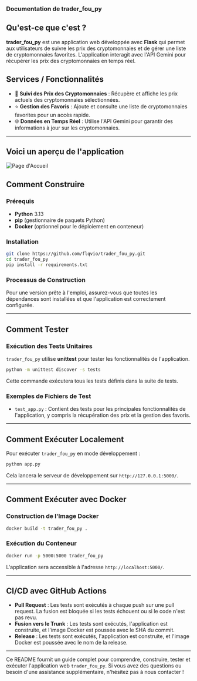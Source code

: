### Documentation de trader_fou_py

## Qu'est-ce que c'est ?

**trader_fou_py** est une application web développée avec **Flask** qui permet aux utilisateurs de suivre les prix des cryptomonnaies et de gérer une liste de cryptomonnaies favorites. L'application interagit avec l'API Gemini pour récupérer les prix des cryptomonnaies en temps réel.

## Services / Fonctionnalités

- 💱 **Suivi des Prix des Cryptomonnaies** : Récupère et affiche les prix actuels des cryptomonnaies sélectionnées.
- ⭐ **Gestion des Favoris** : Ajoute et consulte une liste de cryptomonnaies favorites pour un accès rapide.
- 🌐 **Données en Temps Réel** : Utilise l'API Gemini pour garantir des informations à jour sur les cryptomonnaies.

---

## Voici  un aperçu de l'application

![Page d'Accueil](https://github.com/flqvio/trader_fou_py/tree/main/images/appli.png)

## Comment Construire

### Prérequis

- **Python** 3.13
- **pip** (gestionnaire de paquets Python)
- **Docker** (optionnel pour le déploiement en conteneur)

### Installation

```sh
git clone https://github.com/flqvio/trader_fou_py.git
cd trader_fou_py
pip install -r requirements.txt
```

### Processus de Construction

Pour une version prête à l'emploi, assurez-vous que toutes les dépendances sont installées et que l'application est correctement configurée.

---

## Comment Tester

### Exécution des Tests Unitaires

`trader_fou_py` utilise **unittest** pour tester les fonctionnalités de l'application.

```sh
python -m unittest discover -s tests
```

Cette commande exécutera tous les tests définis dans la suite de tests.

### Exemples de Fichiers de Test

- `test_app.py` : Contient des tests pour les principales fonctionnalités de l'application, y compris la récupération des prix et la gestion des favoris.

---

## Comment Exécuter Localement

Pour exécuter `trader_fou_py` en mode développement :

```sh
python app.py
```

Cela lancera le serveur de développement sur `http://127.0.0.1:5000/`.

---

## Comment Exécuter avec Docker

### Construction de l'Image Docker

```sh
docker build -t trader_fou_py .
```

### Exécution du Conteneur

```sh
docker run -p 5000:5000 trader_fou_py
```

L'application sera accessible à l'adresse `http://localhost:5000/`.

---

## CI/CD avec GitHub Actions

- **Pull Request** : Les tests sont exécutés à chaque push sur une pull request. La fusion est bloquée si les tests échouent ou si le code n'est pas revu.
- **Fusion vers le Trunk** : Les tests sont exécutés, l'application est construite, et l'image Docker est poussée avec le SHA du commit.
- **Release** : Les tests sont exécutés, l'application est construite, et l'image Docker est poussée avec le nom de la release.

---

Ce README fournit un guide complet pour comprendre, construire, tester et exécuter l'application web `trader_fou_py`. Si vous avez des questions ou besoin d'une assistance supplémentaire, n'hésitez pas à nous contacter !